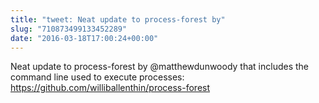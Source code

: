 ```yaml
---
title: "tweet: Neat update to process-forest by"
slug: "710873499133452289"
date: "2016-03-18T17:00:24+00:00"
---
```

Neat update to process-forest by @matthewdunwoody that includes the command line used to execute processes: https://github.com/williballenthin/process-forest